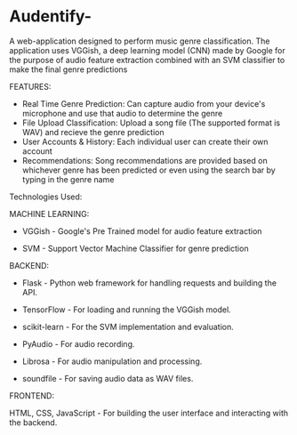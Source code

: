 # Audentify-
A web-application designed to perform music genre classification. The application uses VGGish, a deep learning model (CNN) made by Google for the purpose of audio feature extraction combined with an SVM classifier to make the final genre predictions

FEATURES:
- Real Time Genre Prediction: Can capture audio from your device's microphone and use that audio to determine the genre
- File Upload Classification: Upload a song file (The supported format is WAV) and recieve the genre prediction
- User Accounts & History: Each individual user can create their own account
- Recommendations: Song recommendations are provided based on whichever genre has been predicted or even using the search bar by typing in the genre name

Technologies Used:

MACHINE LEARNING:

- VGGish - Google's Pre Trained model for audio feature extraction

- SVM - Support Vector Machine Classifier for genre prediction

BACKEND:

- Flask - Python web framework for handling requests and building the API.

- TensorFlow - For loading and running the VGGish model.

- scikit-learn - For the SVM implementation and evaluation.

- PyAudio - For audio recording.

- Librosa - For audio manipulation and processing.

- soundfile - For saving audio data as WAV files.

FRONTEND:

HTML, CSS, JavaScript - For building the user interface and interacting with the backend.



